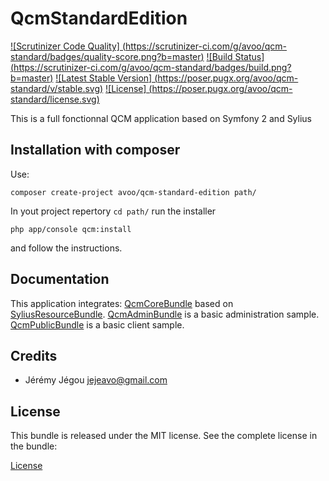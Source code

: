 QcmStandardEdition
===========================

[![Scrutinizer Code Quality]
(https://scrutinizer-ci.com/g/avoo/qcm-standard/badges/quality-score.png?b=master)](https://scrutinizer-ci.com/g/avoo/SerializerTranslationBundle/?branch=master)
[![Build Status]
(https://scrutinizer-ci.com/g/avoo/qcm-standard/badges/build.png?b=master)](https://scrutinizer-ci.com/g/avoo/SerializerTranslationBundle/build-status/master)
[![Latest Stable Version]
(https://poser.pugx.org/avoo/qcm-standard/v/stable.svg)](https://packagist.org/packages/avoo/serializer-translation-bundle)
[![License]
(https://poser.pugx.org/avoo/qcm-standard/license.svg)](https://packagist.org/packages/avoo/serializer-translation-bundle)

This is a full fonctionnal QCM application based on Symfony 2 and Sylius

Installation with composer
--------------------------

Use:

``` shell
composer create-project avoo/qcm-standard-edition path/
```

In yout project repertory `cd path/` run the installer

``` shell
php app/console qcm:install
```

and follow the instructions.


Documentation
-------------

This application integrates:
[QcmCoreBundle](https://github.com/avoo/QcmCoreBundle) based on [SyliusResourceBundle](https://github.com/Sylius/SyliusResourceBundle).
[QcmAdminBundle](https://github.com/avoo/QcmAdminBundle) is a basic administration sample.
[QcmPublicBundle](https://github.com/avoo/QcmPublicBundle) is a basic client sample.


Credits
-------

* Jérémy Jégou <jejeavo@gmail.com>


License
-------

This bundle is released under the MIT license. See the complete license in the bundle:

[License](https://github.com/avoo/qcm-standard/blob/master/LICENSE)
